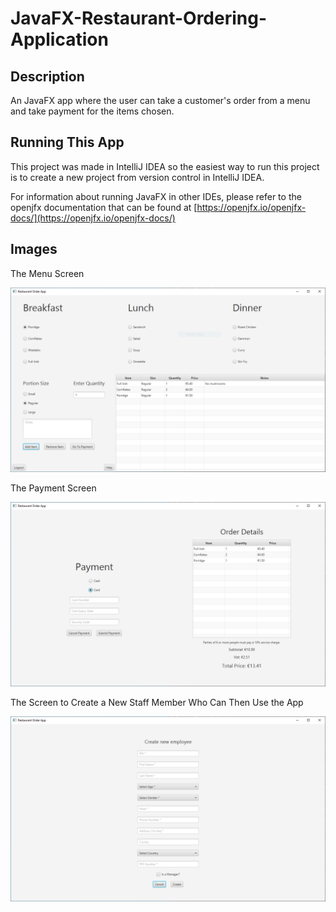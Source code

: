 # JavaFX-Restaurant-Ordering-Application

## Description

An JavaFX app where the user can take a customer's order from a menu and take payment for the items chosen.

## Running This App

This project was made in IntelliJ IDEA so the easiest way to run this project is to create a new project from version control in IntelliJ IDEA.

For information about running JavaFX in other IDEs, please refer to the openjfx documentation that can be found at [https://openjfx.io/openjfx-docs/](https://openjfx.io/openjfx-docs/)

## Images

The Menu Screen

![menu screen](images/menu.PNG)


The Payment Screen

![payment screen](images/payment.PNG)


The Screen to Create a New Staff Member Who Can Then Use the App

![create employee screen](images/createemployee.PNG)

